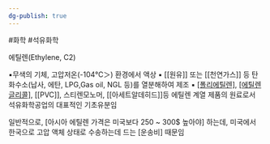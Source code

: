 ```yaml
---
dg-publish: true
---
```

#화학 #석유화학

에틸렌(Ethylene, C2)

▪무색의 기체, 고압저온(-104℃＞) 환경에서 액상
▪ [[원유]] 또는 [[천연가스]] 등 탄화수소(납사, 에탄, LPG,Gas oil, NGL 등)를 열분해하여 제조
▪ [[폴리에틸렌]](PE), [[에틸렌글리콜]](EG), [[PVC]], 스티렌모노머, [[아세트알데히드]]등 에틸렌 계열 제품의 원료로서 석유화학공업의 대표적인 기초유분임

일반적으로, [아시아 에틸렌 가격은 미국보다 250 ~ 300$ 높아야] 하는데, 미국에서 한국으로 고압 액체 상태로 수송하는데 드는 [운송비] 때문임